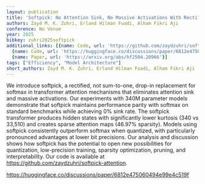 ```yaml
---
layout: publication
title: 'Softpick: No Attention Sink, No Massive Activations With Rectified Softmax'
authors: Zayd M. K. Zuhri, Erland Hilman Fuadi, Alham Fikri Aji
conference: No Venue
year: 2025
bibkey: zuhri2025softpick
additional_links: [{name: Code, url: 'https://github.com/zaydzuhri/softpick-attention'},
  {name: Code, url: 'https://huggingface.co/discussions/paper/6812e475060494e99e4c519f'},
  {name: Paper, url: 'https://arxiv.org/abs/hf2504.20966'}]
tags: ["Efficiency", "Model Architecture"]
short_authors: Zayd M. K. Zuhri, Erland Hilman Fuadi, Alham Fikri Aji
---
```

We introduce softpick, a rectified, not sum-to-one, drop-in replacement for softmax in transformer attention mechanisms that eliminates attention sink and massive activations. Our experiments with 340M parameter models demonstrate that softpick maintains performance parity with softmax on standard benchmarks while achieving 0% sink rate. The softpick transformer produces hidden states with significantly lower kurtosis (340 vs 33,510) and creates sparse attention maps (46.97% sparsity). Models using softpick consistently outperform softmax when quantized, with particularly pronounced advantages at lower bit precisions. Our analysis and discussion shows how softpick has the potential to open new possibilities for quantization, low-precision training, sparsity optimization, pruning, and interpretability. Our code is available at https://github.com/zaydzuhri/softpick-attention.

https://huggingface.co/discussions/paper/6812e475060494e99e4c519f